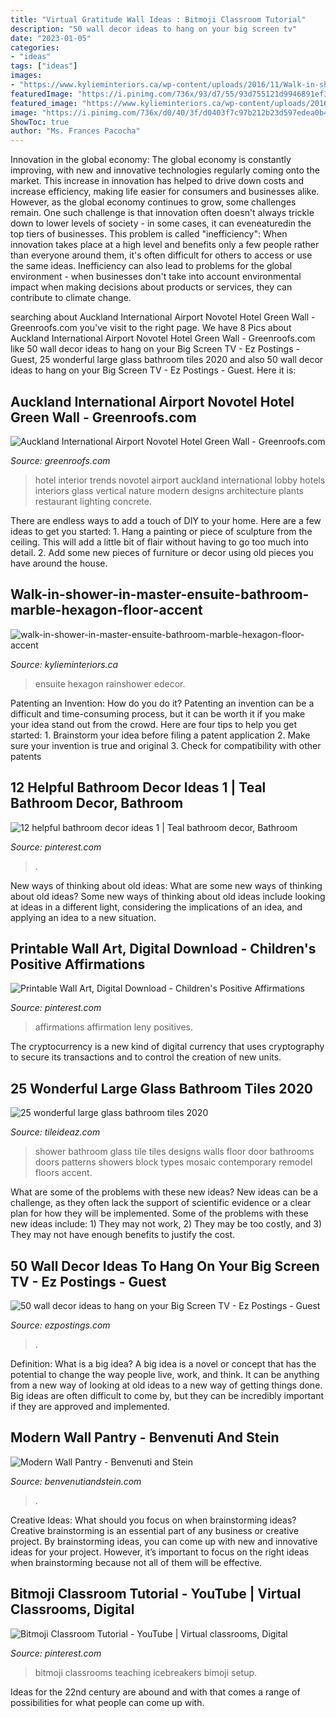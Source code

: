 ```yaml
---
title: "Virtual Gratitude Wall Ideas : Bitmoji Classroom Tutorial"
description: "50 wall decor ideas to hang on your big screen tv"
date: "2023-01-05"
categories:
- "ideas"
tags: ["ideas"]
images:
- "https://www.kylieminteriors.ca/wp-content/uploads/2016/11/Walk-in-shower-in-master-ensuite-bathroom.-Marble-hexagon-floor-accent-tile-walls-with-double-shower-head-and-rainshower.-Kylie-M-Interiors-Decorating-and-Design-edecor-683x1024.jpg"
featuredImage: "https://i.pinimg.com/736x/93/d7/55/93d755121d9946891ef336d1c7d96396.jpg"
featured_image: "https://www.kylieminteriors.ca/wp-content/uploads/2016/11/Walk-in-shower-in-master-ensuite-bathroom.-Marble-hexagon-floor-accent-tile-walls-with-double-shower-head-and-rainshower.-Kylie-M-Interiors-Decorating-and-Design-edecor-683x1024.jpg"
image: "https://i.pinimg.com/736x/d0/40/3f/d0403f7c97b212b23d597edea0b4287d.jpg"
ShowToc: true
author: "Ms. Frances Pacocha"
---
```



Innovation in the global economy:
The global economy is constantly improving, with new and innovative technologies regularly coming onto the market. This increase in innovation has helped to drive down costs and increase efficiency, making life easier for consumers and businesses alike. However, as the global economy continues to grow, some challenges remain. One such challenge is that innovation often doesn't always trickle down to lower levels of society - in some cases, it can eveneaturedin the top tiers of businesses. This problem is called "inefficiency": When innovation takes place at a high level and benefits only a few people rather than everyone around them, it's often difficult for others to access or use the same ideas. Inefficiency can also lead to problems for the global environment - when businesses don't take into account environmental impact when making decisions about products or services, they can contribute to climate change.

	

		
searching about Auckland International Airport Novotel Hotel Green Wall - Greenroofs.com you've visit to the right page. We have 8 Pics about Auckland International Airport Novotel Hotel Green Wall - Greenroofs.com like 50 wall decor ideas to hang on your Big Screen TV - Ez Postings - Guest, 25 wonderful large glass bathroom tiles 2020 and also 50 wall decor ideas to hang on your Big Screen TV - Ez Postings - Guest. Here it is:
		
    
## Auckland International Airport Novotel Hotel Green Wall - Greenroofs.com

<img loading=lazy src="https://www.greenroofs.com/wp-content/uploads/2018/09/akl_novotel_hotel_gw7.jpg" onerror="this.onerror=null;this.src='https://tse2.mm.bing.net/th?id=OIP.ip1T66MWyb5A1_VGEsOMjQHaE8&amp;pid=15.1';" alt="Auckland International Airport Novotel Hotel Green Wall - Greenroofs.com">

_Source: greenroofs.com_

>hotel interior trends novotel airport auckland international lobby hotels interiors glass vertical nature modern designs architecture plants restaurant lighting concrete. 

	

There are endless ways to add a touch of DIY to your home. Here are a few ideas to get you started: 1. Hang a painting or piece of sculpture from the ceiling. This will add a little bit of flair without having to go too much into detail. 2. Add some new pieces of furniture or decor using old pieces you have around the house.
    
## Walk-in-shower-in-master-ensuite-bathroom-marble-hexagon-floor-accent

<img loading=lazy src="https://www.kylieminteriors.ca/wp-content/uploads/2016/11/Walk-in-shower-in-master-ensuite-bathroom.-Marble-hexagon-floor-accent-tile-walls-with-double-shower-head-and-rainshower.-Kylie-M-Interiors-Decorating-and-Design-edecor-683x1024.jpg" onerror="this.onerror=null;this.src='https://tse4.mm.bing.net/th?id=OIP.iO7O9GYPQJZ83A9KgPXALwHaLG&amp;pid=15.1';" alt="walk-in-shower-in-master-ensuite-bathroom-marble-hexagon-floor-accent">

_Source: kylieminteriors.ca_

>ensuite hexagon rainshower edecor. 

	

Patenting an Invention: How do you do it?
Patenting an invention can be a difficult and time-consuming process, but it can be worth it if you make your idea stand out from the crowd. Here are four tips to help you get started: 1. Brainstorm your idea before filing a patent application 
2. Make sure your invention is true and original 
3. Check for compatibility with other patents 

    
## 12 Helpful Bathroom Decor Ideas 1 | Teal Bathroom Decor, Bathroom

<img loading=lazy src="https://i.pinimg.com/736x/93/d7/55/93d755121d9946891ef336d1c7d96396.jpg" onerror="this.onerror=null;this.src='https://tse1.mm.bing.net/th?id=OIP.RgOYtz1DSDAtlmlYtUt87gHaNK&amp;pid=15.1';" alt="12 helpful bathroom decor ideas 1 | Teal bathroom decor, Bathroom">

_Source: pinterest.com_

>. 

	

New ways of thinking about old ideas: What are some new ways of thinking about old ideas?
Some new ways of thinking about old ideas include looking at ideas in a different light, considering the implications of an idea, and applying an idea to a new situation.

    
## Printable Wall Art, Digital Download - Children&#039;s Positive Affirmations

<img loading=lazy src="https://i.pinimg.com/736x/d0/40/3f/d0403f7c97b212b23d597edea0b4287d.jpg" onerror="this.onerror=null;this.src='https://tse4.mm.bing.net/th?id=OIP.CJBNp7BynOIUTMriCLLhYwHaKe&amp;pid=15.1';" alt="Printable Wall Art, Digital Download - Children&#039;s Positive Affirmations">

_Source: pinterest.com_

>affirmations affirmation leny positives. 

	

The cryptocurrency is a new kind of digital currency that uses cryptography to secure its transactions and to control the creation of new units.

    
## 25 Wonderful Large Glass Bathroom Tiles 2020

<img loading=lazy src="https://www.tileideaz.com/wp-content/uploads/2015/08/bathroom-contemporary-bathroom-design-of-shower-room-designed-with-beige-tile-wall-and-floor-combine-with-gorgeous-glass-wall-bathroom-shower-tile-design-patterns1.jpg" onerror="this.onerror=null;this.src='https://tse3.mm.bing.net/th?id=OIP.vmBBsmXadhPfoGR7L9TMbQHaJ4&amp;pid=15.1';" alt="25 wonderful large glass bathroom tiles 2020">

_Source: tileideaz.com_

>shower bathroom glass tile tiles designs walls floor door bathrooms doors patterns showers block types mosaic contemporary remodel floors accent. 

	

What are some of the problems with these new ideas?
New ideas can be a challenge, as they often lack the support of scientific evidence or a clear plan for how they will be implemented. Some of the problems with these new ideas include: 1) They may not work, 2) They may be too costly, and 3) They may not have enough benefits to justify the cost.

    
## 50 Wall Decor Ideas To Hang On Your Big Screen TV - Ez Postings - Guest

<img loading=lazy src="https://www.ezpostings.com/wp-content/uploads/2021/05/Backlit-TV.jpg" onerror="this.onerror=null;this.src='https://tse4.mm.bing.net/th?id=OIP.C-pcpU95MKHOybkl-8t1MAHaGb&amp;pid=15.1';" alt="50 wall decor ideas to hang on your Big Screen TV - Ez Postings - Guest">

_Source: ezpostings.com_

>. 

	

Definition: What is a big idea?
A big idea is a novel or concept that has the potential to change the way people live, work, and think. It can be anything from a new way of looking at old ideas to a new way of getting things done. Big ideas are often difficult to come by, but they can be incredibly important if they are approved and implemented.

    
## Modern Wall Pantry - Benvenuti And Stein

<img loading=lazy src="https://benvenutiandstein.com/wp-content/uploads/2020/10/ns_121336_43_AB-8-inch-1120x800.jpg" onerror="this.onerror=null;this.src='https://tse3.mm.bing.net/th?id=OIP.h_0hMsxhUQacgIF5UA376QHaFS&amp;pid=15.1';" alt="Modern Wall Pantry - Benvenuti and Stein">

_Source: benvenutiandstein.com_

>. 

	

Creative Ideas: What should you focus on when brainstorming ideas?
Creative brainstorming is an essential part of any business or creative project. By brainstorming ideas, you can come up with new and innovative ideas for your project. However, it’s important to focus on the right ideas when brainstorming because not all of them will be effective.

    
## Bitmoji Classroom Tutorial - YouTube | Virtual Classrooms, Digital

<img loading=lazy src="https://i.pinimg.com/736x/ec/3a/38/ec3a389452897c97c11fc68820f64f4a.jpg" onerror="this.onerror=null;this.src='https://tse1.mm.bing.net/th?id=OIP.YOGRbHUVmOZTdsAlsNukFQHaFj&amp;pid=15.1';" alt="Bitmoji Classroom Tutorial - YouTube | Virtual classrooms, Digital">

_Source: pinterest.com_

>bitmoji classrooms teaching icebreakers bimoji setup. 

	

Ideas for the 22nd century are abound and with that comes a range of possibilities for what people can come up with.

